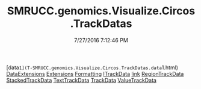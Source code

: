 ﻿---
title: SMRUCC.genomics.Visualize.Circos.TrackDatas
date: 7/27/2016 7:12:46 PM
---

[data`1](T-SMRUCC.genomics.Visualize.Circos.TrackDatas.data`1.html)
[DataExtensions](T-SMRUCC.genomics.Visualize.Circos.TrackDatas.DataExtensions.html)
[Extensions](T-SMRUCC.genomics.Visualize.Circos.TrackDatas.Extensions.html)
[Formatting](T-SMRUCC.genomics.Visualize.Circos.TrackDatas.Formatting.html)
[ITrackData](T-SMRUCC.genomics.Visualize.Circos.TrackDatas.ITrackData.html)
[link](T-SMRUCC.genomics.Visualize.Circos.TrackDatas.link.html)
[RegionTrackData](T-SMRUCC.genomics.Visualize.Circos.TrackDatas.RegionTrackData.html)
[StackedTrackData](T-SMRUCC.genomics.Visualize.Circos.TrackDatas.StackedTrackData.html)
[TextTrackData](T-SMRUCC.genomics.Visualize.Circos.TrackDatas.TextTrackData.html)
[TrackData](T-SMRUCC.genomics.Visualize.Circos.TrackDatas.TrackData.html)
[ValueTrackData](T-SMRUCC.genomics.Visualize.Circos.TrackDatas.ValueTrackData.html)
